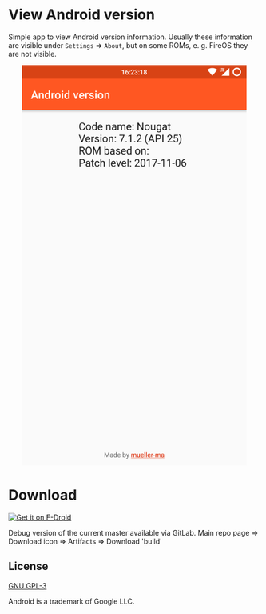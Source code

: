 # View Android version

Simple app to view Android version information. Usually these information are visible under `Settings` => `About`, but on some ROMs, e. g. FireOS they are not visible.

<p align="center">
<img src="fastlane/metadata/android/en-US/phoneScreenshots/1.png" alt="Screenshot" height="800">
</p>

# Download
[<img src="https://f-droid.org/badge/get-it-on.png" alt="Get it on F-Droid" height="80">](https://f-droid.org/de/packages/com.github.mueller_ma.viewandroidversion/)

Debug version of the current master available via GitLab. Main repo page => Download icon => Artifacts => Download 'build'


## License
[GNU GPL-3](https://gitlab.com/mueller-ma/View-android-version/blob/master/LICENSE)

Android is a trademark of Google LLC.
